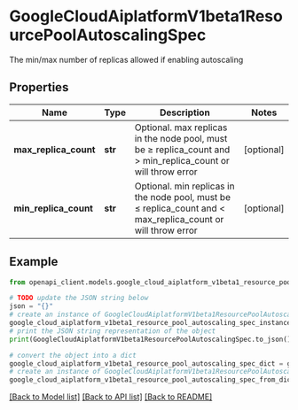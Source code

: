 # GoogleCloudAiplatformV1beta1ResourcePoolAutoscalingSpec

The min/max number of replicas allowed if enabling autoscaling

## Properties

Name | Type | Description | Notes
------------ | ------------- | ------------- | -------------
**max_replica_count** | **str** | Optional. max replicas in the node pool, must be ≥ replica_count and &gt; min_replica_count or will throw error | [optional] 
**min_replica_count** | **str** | Optional. min replicas in the node pool, must be ≤ replica_count and &lt; max_replica_count or will throw error | [optional] 

## Example

```python
from openapi_client.models.google_cloud_aiplatform_v1beta1_resource_pool_autoscaling_spec import GoogleCloudAiplatformV1beta1ResourcePoolAutoscalingSpec

# TODO update the JSON string below
json = "{}"
# create an instance of GoogleCloudAiplatformV1beta1ResourcePoolAutoscalingSpec from a JSON string
google_cloud_aiplatform_v1beta1_resource_pool_autoscaling_spec_instance = GoogleCloudAiplatformV1beta1ResourcePoolAutoscalingSpec.from_json(json)
# print the JSON string representation of the object
print(GoogleCloudAiplatformV1beta1ResourcePoolAutoscalingSpec.to_json())

# convert the object into a dict
google_cloud_aiplatform_v1beta1_resource_pool_autoscaling_spec_dict = google_cloud_aiplatform_v1beta1_resource_pool_autoscaling_spec_instance.to_dict()
# create an instance of GoogleCloudAiplatformV1beta1ResourcePoolAutoscalingSpec from a dict
google_cloud_aiplatform_v1beta1_resource_pool_autoscaling_spec_from_dict = GoogleCloudAiplatformV1beta1ResourcePoolAutoscalingSpec.from_dict(google_cloud_aiplatform_v1beta1_resource_pool_autoscaling_spec_dict)
```
[[Back to Model list]](../README.md#documentation-for-models) [[Back to API list]](../README.md#documentation-for-api-endpoints) [[Back to README]](../README.md)


